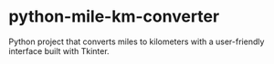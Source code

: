 # python-mile-km-converter
Python project that converts miles to kilometers with a user-friendly interface built with Tkinter.
